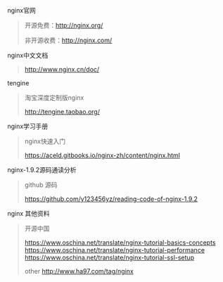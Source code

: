 nginx官网

>开源免费：http://nginx.org/
>
>非开源收费：http://nginx.com/

nginx中文文档

> http://www.nginx.cn/doc/

tengine

> 淘宝深度定制版nginx
>
> http://tengine.taobao.org/

nginx学习手册

> nginx快速入门
>
> https://aceld.gitbooks.io/nginx-zh/content/nginx.html

nginx-1.9.2源码通读分析

> github 源码
>
> https://github.com/y123456yz/reading-code-of-nginx-1.9.2

nginx 其他资料

>开源中国
>
>https://www.oschina.net/translate/nginx-tutorial-basics-concepts
>https://www.oschina.net/translate/nginx-tutorial-performance
>https://www.oschina.net/translate/nginx-tutorial-ssl-setup
>
>other
>http://www.ha97.com/tag/nginx
